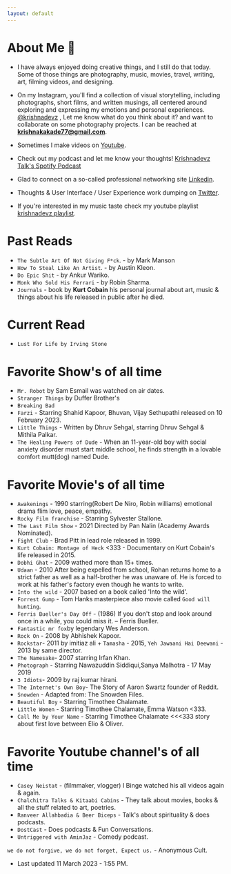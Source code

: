 ```yaml
---
layout: default
---
```


# About Me 📝

* I have always enjoyed doing creative things, and I still do that today. Some of those things are photography, music, movies, travel, writing, art, filming videos, and designing.

* On my Instagram, you'll find a collection of visual storytelling, including photographs, short films, and written musings, all centered around exploring and expressing my emotions and personal experiences. [@krishnadevz](https://www.instagram.com/krishnadevz/) , Let me know what do you think about it? and want to collaborate on some photography projects. I can be reached at **krishnakakade77@gmail.com**. 

* Sometimes I make videos on [Youtube](https://www.youtube.com/channel/UCTtvSf6G8KHpeh2i8t48PsQ).

* Check out my podcast and let me know your thoughts! [Krishnadevz Talk's Spotify Podcast](https://open.spotify.com/show/7G3FrrDdYnYRnzGghcwCyB)

* Glad to connect on a so-called professional networking site [Linkedin](https://www.linkedin.com/in/krishnakakade/).

* Thoughts & User Interface / User Experience work dumping on [Twitter](https://twitter.com/krishnadevz).

* If you're interested in my music taste check my youtube playlist [krishnadevz playlist](https://youtube.com/playlist?list=PLpgxnKQJjhelT86IP_4S-DNQWHNIpaxYo).

# Past Reads
* `The Subtle Art Of Not Giving F*ck`. - by Mark Manson
* `How To Steal Like An Artist`. - by Austin Kleon.
* `Do Epic Shit` - by Ankur Wariko.
* `Monk Who Sold His Ferrari` - by Robin Sharma.
* `Journals` - book by **Kurt Cobain** his personal journal about art, music & things about his life released in public after he died.
    
# Current Read

* `Lust For Life by Irving Stone`

# Favorite Show's of all time 
* `Mr. Robot` by Sam Esmail was watched on air dates.
* `Stranger Things` by Duffer Brother's
* `Breaking Bad`
* `Farzi` - Starring Shahid Kapoor, Bhuvan, Vijay Sethupathi released on 10 February 2023.
* `Little Things` - Written by Dhruv Sehgal, starring Dhruv Sehgal & Mithila Palkar.
* `The Healing Powers of Dude` - When an 11-year-old boy with social anxiety disorder must start middle school, he finds strength in a lovable comfort mutt(dog) named Dude.

# Favorite Movie's of all time 
* `Awakenings` - 1990 starring(Robert De Niro, Robin williams) emotional drama flim love, peace, empathy. 
* `Rocky Film franchise` - Starring Sylvester Stallone.
* `The Last Film Show` - 2021 Directed by Pan Nalin (Academy Awards Nominated).
* `Fight Club` - Brad Pitt in lead role released in 1999.
* `Kurt Cobain: Montage of Heck` <333 - Documentary on Kurt Cobain's life released in 2015. 
* `Dobhi Ghat` - 2009 wathed more than 15+ times.
* `Udaan` - 2010 After being expelled from school, Rohan returns home to a strict father as well as a half-brother he was unaware of. He is forced to work at his father's factory even though he wants to write.
* `Into the wild` - 2007 based on a book called 'Into the wild'.
* `Forrest Gump` - Tom Hanks masterpiece also movie called `Good will hunting`.
* `Ferris Bueller's Day Off` - (1986) If you don't stop and look around once in a while, you could miss it. – Ferris Bueller.
* `Fantastic mr fox`by legendary Wes Anderson.
* `Rock On` - 2008 by Abhishek Kapoor.
* `Rockstar`- 2011 by imitiaz ali + `Tamasha` - 2015, `Yeh Jawaani Hai Deewani` - 2013 by same director. 
* `The Namesake`- 2007 starring Irfan Khan.
* `Photograph` - Starring Nawazuddin Siddiqui,Sanya Malhotra - 17 May 2019 
* `3 Idiots`- 2009 by raj kumar hirani. 
* `The Internet's Own Boy`- The Story of Aaron Swartz founder of Reddit.
* `Snowden` - Adapted from: The Snowden Files.
* `Beautiful Boy` - Starring Timothee Chalamate.
* `Little Women` - Starring Timothee Chalamate, Emma Watson <333. 
* `Call Me by Your Name` - Starring Timothee Chalamate <<<333 story about first love between Elio & Oliver.

# Favorite Youtube channel's of all time 
* `Casey Neistat` - (filmmaker, vlogger) I Binge watched his all videos again & again.
* `Chalchitra Talks & Kitaabi Cabins` - They talk about movies, books & all the stuff related to art, poetries.
* `Ranveer Allahbadia & Beer Biceps` - Talk's about spirituality & does podcasts.
* `DostCast` - Does podcasts & Fun Conversations.
* `Untriggered with AminJaz` - Comedy podcast.

`we do not forgive, we do not forget, Expect us.` - Anonymous Cult.

* Last updated 11 March 2023 - 1:55 PM. 

